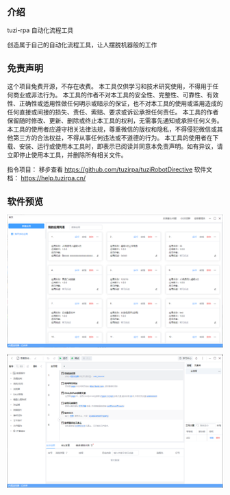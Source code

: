 ## 介绍

tuzi-rpa
自动化流程工具

创造属于自己的自动化流程工具，让人摆脱机器般的工作


## 免责声明

这个项目免费开源，不存在收费。
本工具仅供学习和技术研究使用，不得用于任何商业或非法行为。
本工具的作者不对本工具的安全性、完整性、可靠性、有效性、正确性或适用性做任何明示或暗示的保证，也不对本工具的使用或滥用造成的任何直接或间接的损失、责任、索赔、要求或诉讼承担任何责任。
本工具的作者保留随时修改、更新、删除或终止本工具的权利，无需事先通知或承担任何义务。
本工具的使用者应遵守相关法律法规，尊重微信的版权和隐私，不得侵犯微信或其他第三方的合法权益，不得从事任何违法或不道德的行为。
本工具的使用者在下载、安装、运行或使用本工具时，即表示已阅读并同意本免责声明。如有异议，请立即停止使用本工具，并删除所有相关文件。



指令项目： 移步查看 https://github.com/tuzirpa/tuziRobotDirective
软件文档： https://help.tuzirpa.cn/

## 软件预览

![应用管理页](image.png)

![百度搜索自动化](image-1.png)
